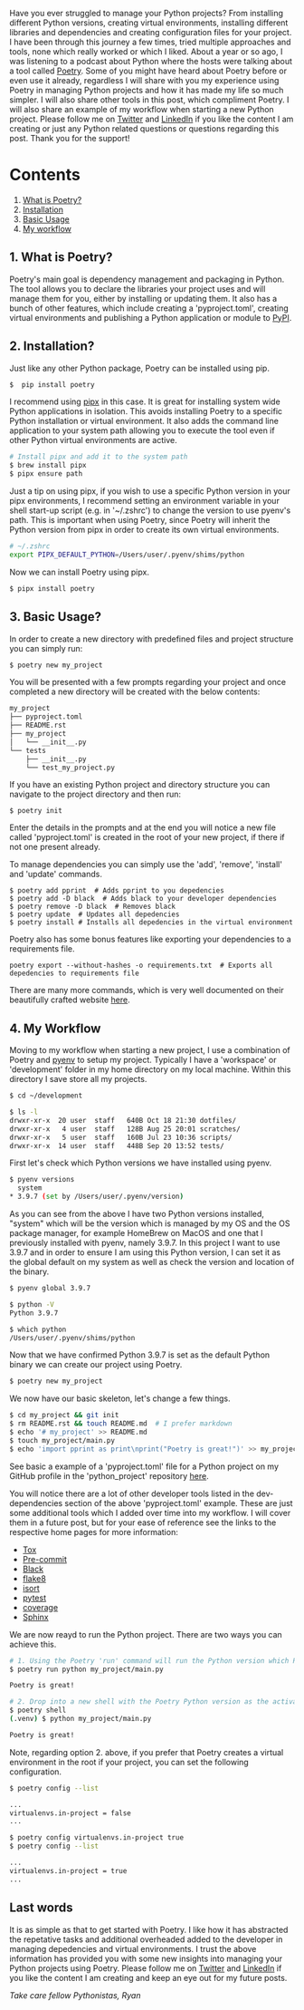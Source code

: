 Have you ever struggled to manage your Python projects? From installing different Python versions, creating virtual environments, installing different libraries and dependencies and creating configuration files for your project. I have been through this journey a few times, tried multiple approaches and tools, none which really worked or which I liked. About a year or so ago, I was listening to a podcast about Python where the hosts were talking about a tool called [Poetry](https://python-poetry.org/). Some of you might have heard about Poetry before or even use it already, regardless I will share with you my experience using Poetry in managing Python projects and how it has made my life so much simpler. I will also share other tools in this post, which compliment Poetry. I will also share an example of my workflow when starting a new Python project. Please follow me on [Twitter](https://twitter.com/ryanleonbutler) and [LinkedIn](https://www.linkedin.com/in/ryanleonbutler/) if you like the content I am creating or just any Python related questions or questions regarding this post. Thank you for the support!

# Contents
1. [What is Poetry?](#intro)
2. [Installation](#instal)
3. [Basic Usage](#use)
4. [My workflow](#workflow)

<div id='intro' markdown='1'></div>

## 1. What is Poetry?
Poetry's main goal is dependency management and packaging in Python. The tool allows you to declare the libraries your project uses and will manage them for you, either by installing or updating them. It also has a bunch of other features, which include creating a 'pyproject.toml', creating virtual environments and publishing a Python application or module to [PyPI](https://pypi.org/). 

<div id='install' markdown='1'></div>

## 2. Installation?
Just like any other Python package, Poetry can be installed using pip.
```bash
$  pip install poetry
```
I recommend using [pipx](https://github.com/pypa/pipx) in this case. It is great for installing system wide Python applications in isolation. This avoids installing Poetry to a specific Python installation or virtual environment. It also adds the command line application to your system path allowing you to execute the tool even if other Python virtual environments are active. 


```bash
# Install pipx and add it to the system path
$ brew install pipx
$ pipx ensure path
```

Just a tip on using pipx, if you wish to use a specific Python version in your pipx environments, I recommend setting an environment variable in your shell start-up script (e.g. in '~/.zshrc') to change the version to use pyenv's path. This is important when using Poetry, since Poetry will inherit the Python version from pipx in order to create its own virtual environments.
```bash
# ~/.zshrc
export PIPX_DEFAULT_PYTHON=/Users/user/.pyenv/shims/python
```

Now we can install Poetry using pipx.
```bash
$ pipx install poetry
```

<div id='use' markdown='1'></div>

## 3. Basic Usage?
In order to create a new directory with predefined files and project structure you can simply run:
```bash
$ poetry new my_project
```
You will be presented with a few prompts regarding your project and once completed a new directory will be created with the below contents:
```bash
my_project
├── pyproject.toml
├── README.rst
├── my_project
│   └── __init__.py
└── tests
    ├── __init__.py
    └── test_my_project.py
```

If you have an existing Python project and directory structure you can navigate to the project directory and then run:
```
$ poetry init
```
Enter the details in the prompts and at the end you will notice a new file called 'pyproject.toml' is created in the root of your new project, if there if not one present already.

To manage dependencies you can simply use the 'add', 'remove', 'install' and 'update' commands.
```
$ poetry add pprint  # Adds pprint to you depedencies
$ poetry add -D black  # Adds black to your developer dependencies
$ poetry remove -D black  # Removes black
$ poetry update  # Updates all depedencies
$ poetry install # Installs all depedencies in the virtual environment
```

Poetry also has some bonus features like exporting your dependencies to a requirements file.
```
poetry export --without-hashes -o requirements.txt  # Exports all depedencies to requirements file
```

There are many more commands, which is very well documented on their beautifully crafted website [here]().

<div id='workflow' markdown='1'></div>

## 4. My Workflow
Moving to my workflow when starting a new project, I use a combination of Poetry and [pyenv](https://github.com/pyenv/pyenv) to setup my project. Typically I have a 'workspace' or 'development' folder in my home directory on my local machine. Within this directory I save store all my projects.
```bash
$ cd ~/development

$ ls -l
drwxr-xr-x  20 user  staff   640B Oct 18 21:30 dotfiles/
drwxr-xr-x   4 user  staff   128B Aug 25 20:01 scratches/
drwxr-xr-x   5 user  staff   160B Jul 23 10:36 scripts/
drwxr-xr-x  14 user  staff   448B Sep 20 13:52 tests/
```

First let's check which Python versions we have installed using pyenv.
```bash
$ pyenv versions
  system
* 3.9.7 (set by /Users/user/.pyenv/version)
```

As you can see from the above I have two Python versions installed, "system" which will be the version which is managed by my OS and the OS package manager, for example HomeBrew on MacOS and one that I previously installed with pyenv, namely 3.9.7. In this project I want to use 3.9.7 and in order to ensure I am using this Python version, I can set it as the global default on my system as well as check the version and location of the binary.
```bash
$ pyenv global 3.9.7

$ python -V                            
Python 3.9.7

$ which python
/Users/user/.pyenv/shims/python
```

Now that we have confirmed Python 3.9.7 is set as the default Python binary we can create our project using Poetry.
```bash
$ poetry new my_project  
```

We now have our basic skeleton, let's change a few things.
```bash
$ cd my_project && git init  
$ rm README.rst && touch README.md  # I prefer markdown 
$ echo '# my_project' >> README.md  
$ touch my_project/main.py  
$ echo 'import pprint as print\nprint("Poetry is great!")' >> my_project/main.py  
```

See basic a example of a 'pyproject.toml' file for a Python project on my GitHub profile in the 'python_project' repository [here](https://github.com/ryanleonbutler/python_project/blob/main/pyproject.toml).

You will notice there are a lot of other developer tools listed in the dev-dependencies section of the above 'pyproject.toml' example. These are just some additional tools which I added over time into my workflow. I will cover them in a future post, but for your ease of reference see the links to the respective home pages for more information:

- [Tox](https://tox.wiki/en/latest/)
- [Pre-commit](https://pre-commit.com/)
- [Black](https://github.com/psf/black)
- [flake8](https://flake8.pycqa.org/en/latest/)
- [isort](https://github.com/PyCQA/isort)
- [pytest](https://docs.pytest.org/en/6.2.x/)
- [coverage](https://coverage.readthedocs.io/en/6.0.2/)
- [Sphinx](https://www.sphinx-doc.org/en/master/)

We are now reayd to run the Python project. There are two ways you can achieve this.
```bash
# 1. Using the Poetry 'run' command will run the Python version which Poetry is managing for you
$ poetry run python my_project/main.py

Poetry is great!

# 2. Drop into a new shell with the Poetry Python version as the activated virtual environment
$ poetry shell
(.venv) $ python my_project/main.py

Poetry is great!
```

Note, regarding option 2. above, if you prefer that Poetry creates a virtual environment in the root if your project, you can set the following configuration.
```bash
$ poetry config --list

...
virtualenvs.in-project = false
...

$ poetry config virtualenvs.in-project true
$ poetry config --list

...
virtualenvs.in-project = true
...
```

## Last words

It is as simple as that to get started with Poetry. I like how it has abstracted the repetative tasks and additional overheaded added to the developer in managing depedencies and virtual environments. I trust the above information has provided you with some new insights into managing your Python projects using Poetry. Please follow me on [Twitter](https://twitter.com/ryanleonbutler) and [LinkedIn](https://www.linkedin.com/in/ryanleonbutler/) if you like the content I am creating and keep an eye out for my future posts. 

*Take care fellow Pythonistas,*
*Ryan*